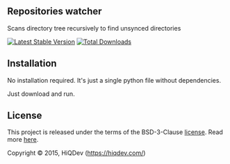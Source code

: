 Repositories watcher
--------------------

Scans directory tree recursively to find unsynced directories

[![Latest Stable Version](https://poser.pugx.org/hiqdev/rewatcher/v/stable.png)](https://packagist.org/packages/hiqdev/rewatcher)
[![Total Downloads](https://poser.pugx.org/hiqdev/rewatcher/downloads.png)](https://packagist.org/packages/hiqdev/rewatcher)

## Installation

No installation required.
It's just a single python file without dependencies.

Just download and run.

## License

This project is released under the terms of the BSD-3-Clause [license](https://github.com/hiqdev/hidev/blob/master/LICENSE).
Read more [here](http://choosealicense.com/licenses/bsd-3-clause).

Copyright © 2015, HiQDev (https://hiqdev.com/)
